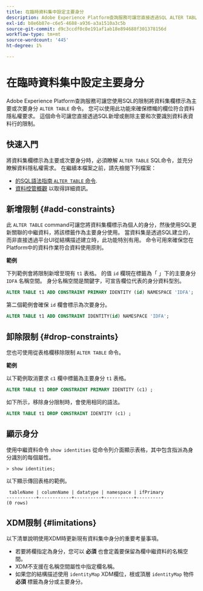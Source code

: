 ```yaml
---
title: 在臨時資料集中設定主要身分
description: Adobe Experience Platform查詢服務可讓您直接透過SQL ALTER TABLE命令，為臨機架構資料集欄位設定身分或主要身分。 本檔案說明如何使用ALTER TABLE指令來設定主要身分或次要身分。
exl-id: b8e6b87e-c6e5-4688-a936-a3a1510a3c5b
source-git-commit: d9c3ccdf0c0e191af1ab18e894688f301378156d
workflow-type: tm+mt
source-wordcount: '445'
ht-degree: 1%

---
```


# 在臨時資料集中設定主要身分

Adobe Experience Platform查詢服務可讓您使用SQL的限制將資料集欄標示為主要或次要身分 `ALTER TABLE` 命令。 您可以使用此功能來確保標幟的欄位符合資料隱私權要求。 這個命令可讓您直接透過SQL新增或刪除主要和次要識別資料表資料行的限制。

## 快速入門

將資料集欄標示為主要或次要身分時，必須瞭解 `ALTER TABLE` SQL命令，並充分瞭解資料隱私權需求。 在繼續本檔案之前，請先檢閱下列檔案：

* [的SQL語法指南 `ALTER TABLE` 命令](../sql/syntax.md).
* [資料控管概觀](../../data-governance/home.md) 以取得詳細資訊。

## 新增限制 {#add-constraints}

此 `ALTER TABLE` command可讓您將資料集欄標示為個人的身分，然後使用SQL更新關聯的中繼資料，將該標籤作為主要身分使用。 當資料集是透過SQL建立的，而非直接透過平台UI從結構描述建立時，此功能特別有用。 命令可用來確保您在Platform中的資料作業符合資料使用原則。

**範例**

下列範例會將限制新增至現有 `t1` 表格。 的值 `id` 欄現在標籤為「 」下的主要身分 `IDFA` 名稱空間。 身分名稱空間是關鍵字，可宣告欄位代表的身分資料型別。

```sql
ALTER TABLE t1 ADD CONSTRAINT PRIMARY IDENTITY (id) NAMESPACE 'IDFA';
```

第二個範例會確保 `id` 欄會標示為次要身分。

```sql
ALTER TABLE t1 ADD CONSTRAINT IDENTITY(id) NAMESPACE 'IDFA';
```

## 卸除限制 {#drop-constraints}

您也可使用從表格欄移除限制 `ALTER TABLE` 命令。

**範例**

以下範例取消要求 `c1` 欄中標籤為主要身分 `t1` 表格。

```sql
ALTER TABLE t1 DROP CONSTRAINT PRIMARY IDENTITY (c1) ;
```

如下所示，移除身分限制時，會使用相同的語法。

```sql
ALTER TABLE t1 DROP CONSTRAINT IDENTITY (c1) ;
```

## 顯示身分

使用中繼資料命令 `show identities` 從命令列介面顯示表格，其中包含指派為身分識別的每個屬性。

```shell
> show identities;
```

以下顯示傳回表格的範例。

```console
 tableName | columnName | datatype | namespace | ifPrimary
-----------+------------+----------+-----------+----------
(0 rows)
```

## XDM限制 {#limitations}

以下清單說明使用XDM時更新現有資料集中身分的重要考量事項。

* 若要將欄指定為身分，您可以 **必須** 也會定義要保留為欄中繼資料的名稱空間。
* XDM不支援在名稱空間屬性中指定欄名稱。
* 如果您的結構描述使用 `identityMap` XDM欄位，根或頂層 `identityMap` 物件 **必須** 標籤為身分或主要身分。
